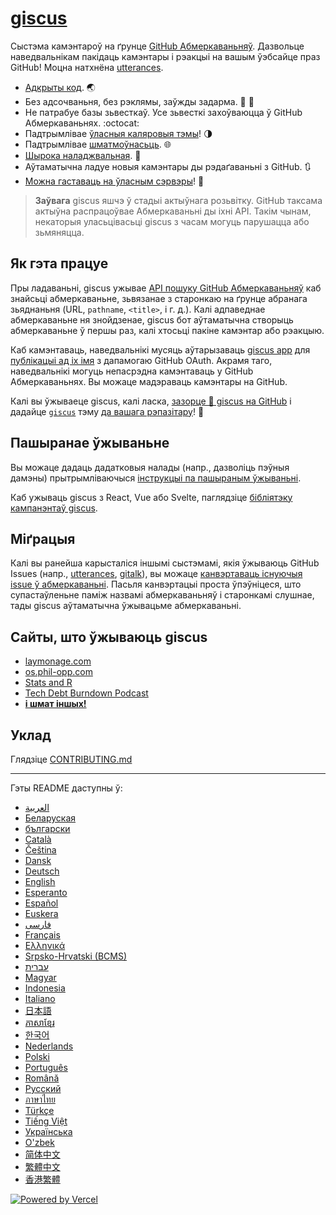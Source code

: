 # [giscus][giscus]

Сыстэма камэнтароў на ґрунце [GitHub Абмеркаваньняў][discussions]. Дазвольце наведвальнікам пакідаць камэнтары і рэакцыі на вашым ўэбсайце праз GitHub! Моцна натхнёна [utterances][utterances].

- [Адкрыты код][repo]. 🌏
- Без адсочваньня, без рэклямы, заўжды задарма. 📡 🚫
- Не патрабуе базы зьвесткаў. Усе зьвесткі захоўваюцца ў GitHub Абмеркаваньнях. :octocat:
- Падтрымлівае [ўласныя каляровыя тэмы][creating-custom-themes]! 🌗
- Падтрымлівае [шматмоўнасьць][multiple-languages]. 🌐
- [Шырока наладжвальная][advanced-usage]. 🔧
- Аўтаматычна ладуе новыя камэнтары ды рэдаґаваньні з GitHub. 🔃
- [Можна гаставаць на ўласным сэрвэры][self-hosting]! 🤳

> **Заўвага**
> giscus яшчэ ў стадыі актыўнага розьвітку. GіtHub таксама актыўна распрацоўвае Абмеркаваньні ды іхні APІ. Такім чынам, некаторыя уласьцівасьці giscus з часам могуць парушацца або зьмяняцца.

## Як гэта працуе

Пры ладаваньні, giscus ужывае [APІ пошуку GіtHub Абмеркаваньняў][search-api] каб знайсьці абмеркаваньне, зьвязанае з старонкаю на ґрунце абранага зьяднаньня (URL, `pathname`, `<title>`, і г. д.). Калі адпаведнае абмеркаваньне ня знойдзенае, giscus бот аўтаматычна створыць абмеркаваньне ў першы раз, калі хтосьці пакіне камэнтар або рэакцыю.

Каб камэнтаваць, наведвальнікі мусяць аўтарызаваць [giscus app][giscus-app] для [публікацыі ад іх імя][authorization] з дапамогаю GіtHub OAuth. Акрамя таго, наведвальнікі могуць непасрэдна камэнтаваць у GіtHub Абмеркаваньнях. Вы можаце мадэраваць камэнтары на GіtHub.

[giscus]: https://giscus-new.vercel.app
[discussions]: https://docs.github.com/en/discussions
[utterances]: https://github.com/utterance/utterances
[repo]: https://github.com/giscus/giscus
[advanced-usage]: https://github.com/giscus/giscus/blob/main/ADVANCED-USAGE.md
[creating-custom-themes]: https://github.com/giscus/giscus/blob/main/ADVANCED-USAGE.md#data-theme
[multiple-languages]: https://github.com/giscus/giscus/blob/main/CONTRIBUTING.md#adding-localizations
[self-hosting]: https://github.com/giscus/giscus/blob/main/SELF-HOSTING.md
[search-api]: https://docs.github.com/en/graphql/guides/using-the-graphql-api-for-discussions#search
[giscus-app]: https://github.com/apps/giscus-new
[authorization]: https://docs.github.com/en/developers/apps/identifying-and-authorizing-users-for-github-apps

<!-- configuration -->

Калі вы ўжываеце gіscus, калі ласка, [зазорце 🌟 giscus на GitHub][repo] і дадайце [`giscus`][giscus-topic] тэму [да вашага рэпазітару][topic-howto]! 🎉

## Пашыранае ўжываньне

Вы можаце дадаць дадатковыя налады (напр., дазволіць пэўныя дамэны) прытрымліваючыся [інструкцыі па пашыраным ўжываньні][advanced-usage].

Каб ужываць gіscus з React, Vue або Svelte, паглядзіце [бібліятэку кампанэнтаў gіscus][giscus-component].

## Міґрацыя

Калі вы ранейша карысталіся іншымі сыстэмамі, якія ўжываюць GіtHub Іssues (напр., [utterances][utterances], [gitalk][gitalk]), вы можаце [канвэртаваць існуючыя issue ў абмеркаваньні][convert]. Пасьля канвэртацыі проста ўпэўніцеся, што супастаўленьне паміж назвамі абмеркаваньняў і старонкамі слушнае, тады gіscus аўтаматычна ўжывацьме абмеркаваньні.

## Сайты, што ўжываюць giscus

- [laymonage.com][laymonage-website]
- [os.phil-opp.com][os-phil-opp]
- [Stats and R][statsandr]
- [Tech Debt Burndown Podcast][techdebtburndown]
- [**і шмат іншых!**][giscus-topic]

## Уклад

Глядзіце [CONTRIBUTING.md][contributing]

[giscus-component]: https://github.com/giscus/giscus-component
[repo]: https://github.com/giscus/giscus
[giscus-topic]: https://github.com/topics/giscus
[topic-howto]: https://docs.github.com/en/github/administering-a-repository/classifying-your-repository-with-topics
[advanced-usage]: https://github.com/giscus/giscus/blob/main/ADVANCED-USAGE.md
[utterances]: https://github.com/utterance/utterances
[gitalk]: https://github.com/gitalk/gitalk
[convert]: https://docs.github.com/en/discussions/managing-discussions-for-your-community/moderating-discussions#converting-an-issue-to-a-discussion
[laymonage-website]: https://laymonage.com/posts/giscus
[os-phil-opp]: https://os.phil-opp.com
[statsandr]: https://statsandr.com
[techdebtburndown]: https://techdebtburndown.com
[contributing]: https://github.com/giscus/giscus/blob/main/CONTRIBUTING.md

<!-- end -->

---

Гэты README даступны ў:

- [&lrm;العربية](README.ar.md)
- [Беларуская](README.be.md)
- [български](README.bg.md)
- [Català](README.ca.md)
- [Čeština](README.cs.md)
- [Dansk](README.da.md)
- [Deutsch](README.de.md)
- [English](README.md)
- [Esperanto](README.eo.md)
- [Español](README.es.md)
- [Euskera](README.eu.md)
- [فارسی](README.fa.md)
- [Français](README.fr.md)
- [Ελληνικά](README.gr.md)
- [Srpsko-Hrvatski (BCMS)](README.hbs.md)
- [עברית](README.he.md)
- [Magyar](README.hu.md)
- [Indonesia](README.id.md)
- [Italiano](README.it.md)
- [日本語](README.ja.md)
- [ភាសាខ្មែរ](README.kh.md)
- [한국어](README.ko.md)
- [Nederlands](README.nl.md)
- [Polski](README.pl.md)
- [Português](README.pt.md)
- [Română](README.ro.md)
- [Русский](README.ru.md)
- [ภาษาไทย](README.th.md)
- [Türkçe](README.tr.md)
- [Tiếng Việt](README.vi.md)
- [Українська](README.uk.md)
- [O'zbek](README.uz.md)
- [简体中文](README.zh-CN.md)
- [繁體中文](README.zh-TW.md)
- [香港繁體](README.zh-HK.md)

[![Powered by Vercel](public/powered-by-vercel.svg)][vercel]

[vercel]: https://vercel.com/?utm_source=giscus&utm_campaign=oss
